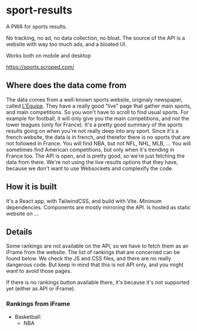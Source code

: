 # sport-results

A PWA for sports results.

No tracking, no ad, no data collection, no bloat.
The source of the API is a website with way too much ads, and a bloated UI.

Works both on mobile and desktop

https://sports.scroped.com/

## Where does the data come from

The data comes from a well-known sports website, originaly newspaper, called [L'Équipe](https://www.lequipe.fr/).
They have a really good "live" page that gather main sports, and main competitions. So you won't have to scroll to find usual sports.
For example for football, it will only give you the main competitions, and not the lower leagues (only for France).
It's a pretty good summary of the sports results going on when you're not really deep into any sport.
Since it's a french website, the data is in french, and therefor there is no sports that are not followed in France.
You will find NBA, but not NFL, NHL, MLB, ... You will sometimes find American competitions, but only when it's trending in France too.
The API is open, and is pretty good, so we're just fetching the data from there.
We're not using the live results options that they have, because we don't want to use Websockets and complexify the code.

## How it is built

It's a React app, with TailwindCSS, and build with Vite. Minimum dependencies.
Components are mostly mirroring the API.
Is hosted as static website on ...

## Details

Some rankings are not available on the API, so we have to fetch them as an iFrame from the website. The list of rankings that are concerned can be found below.
We check the JS and CSS files, and there are no really dangerous code.
But keep in mind that this is not API only, and you might want to avoid those pages.

If there is no rankings button available there, it's because it's not supported yet (either as API or iFrame).

### Rankings from iFrame

- Basketball:
  - NBA
